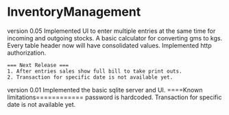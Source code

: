 ﻿# InventoryManagement

version 0.05
    Implemented UI to enter multiple entries at the same time for incoming and outgoing stocks.
    A basic calculator for converting gms to kgs.
    Every table header now will have consolidated values.
    Implemented http authorization.

    === Next Release ===
    1. After entries sales show full bill to take print outs.
    2. Transaction for specific date is not available yet.

version 0.01
    Implemented the basic sqlite server and UI.
    ====Known limitations============
    password is hardcoded.
    Transaction for specific date is not available yet.


